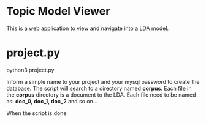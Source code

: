 # Topic Model Viewer
This is a web application to view and navigate into a LDA model.

# project.py

python3 project.py

Inform a simple name to your project and your mysql password to create the database.
The script will search to a directory named **corpus**. 
Each file in the **corpus** directory is a document to the LDA.
Each file need to be named as: **doc_0, doc_1, doc_2** and so on...


When the script is done
